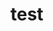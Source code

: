 # test   
     
      
           
          
               
               
         
        
    
      
 
 
 
